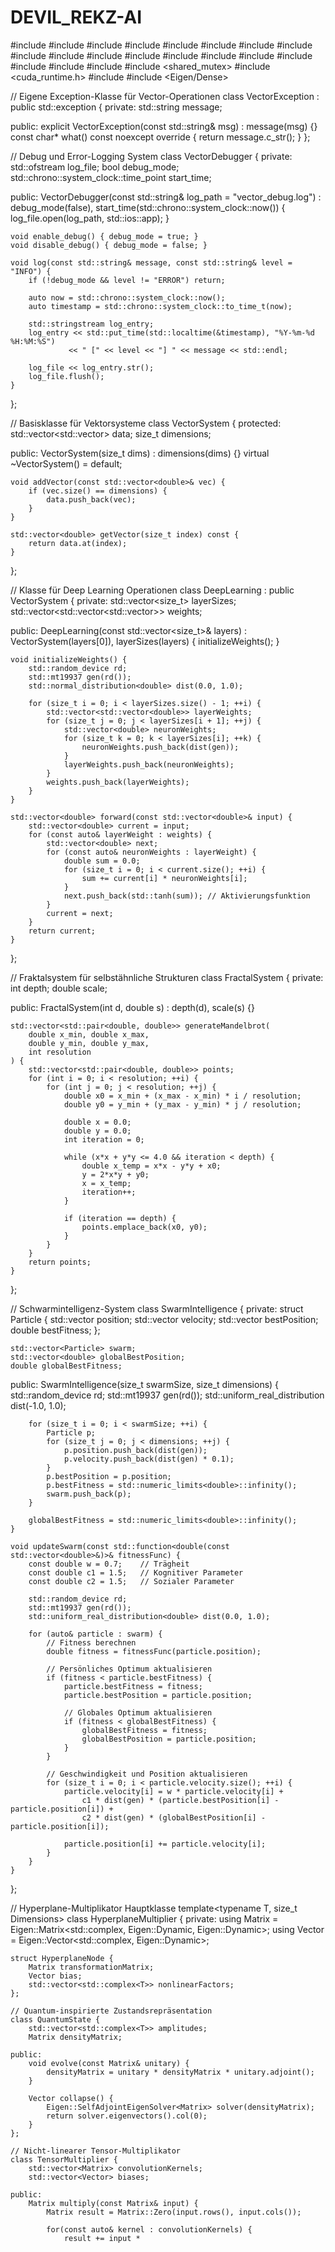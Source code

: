# DEVIL_REKZ-AI

#include <vector>
#include <memory>
#include <cmath>
#include <random>
#include <algorithm>
#include <iostream>
#include <exception>
#include <sstream>
#include <fstream>
#include <chrono>
#include <iomanip>
#include <thread>
#include <mutex>
#include <future>
#include <queue>
#include <functional>
#include <array>
#include <bitset>
#include <atomic>
#include <shared_mutex>
#include <cuda_runtime.h>
#include <complex>
#include <Eigen/Dense>

// Eigene Exception-Klasse für Vector-Operationen
class VectorException : public std::exception {
private:
    std::string message;

public:
    explicit VectorException(const std::string& msg) : message(msg) {}
    const char* what() const noexcept override {
        return message.c_str();
    }
};

// Debug und Error-Logging System
class VectorDebugger {
private:
    std::ofstream log_file;
    bool debug_mode;
    std::chrono::system_clock::time_point start_time;

public:
    VectorDebugger(const std::string& log_path = "vector_debug.log")
        : debug_mode(false), start_time(std::chrono::system_clock::now()) {
        log_file.open(log_path, std::ios::app);
    }

    void enable_debug() { debug_mode = true; }
    void disable_debug() { debug_mode = false; }

    void log(const std::string& message, const std::string& level = "INFO") {
        if (!debug_mode && level != "ERROR") return;

        auto now = std::chrono::system_clock::now();
        auto timestamp = std::chrono::system_clock::to_time_t(now);
        
        std::stringstream log_entry;
        log_entry << std::put_time(std::localtime(&timestamp), "%Y-%m-%d %H:%M:%S")
                 << " [" << level << "] " << message << std::endl;
        
        log_file << log_entry.str();
        log_file.flush();
    }
};

// Basisklasse für Vektorsysteme
class VectorSystem {
protected:
    std::vector<std::vector<double>> data;
    size_t dimensions;
    
public:
    VectorSystem(size_t dims) : dimensions(dims) {}
    virtual ~VectorSystem() = default;
    
    void addVector(const std::vector<double>& vec) {
        if (vec.size() == dimensions) {
            data.push_back(vec);
        }
    }
    
    std::vector<double> getVector(size_t index) const {
        return data.at(index);
    }
};

// Klasse für Deep Learning Operationen
class DeepLearning : public VectorSystem {
private:
    std::vector<size_t> layerSizes;
    std::vector<std::vector<std::vector<double>>> weights;
    
public:
    DeepLearning(const std::vector<size_t>& layers) 
        : VectorSystem(layers[0]), layerSizes(layers) {
        initializeWeights();
    }
    
    void initializeWeights() {
        std::random_device rd;
        std::mt19937 gen(rd());
        std::normal_distribution<double> dist(0.0, 1.0);
        
        for (size_t i = 0; i < layerSizes.size() - 1; ++i) {
            std::vector<std::vector<double>> layerWeights;
            for (size_t j = 0; j < layerSizes[i + 1]; ++j) {
                std::vector<double> neuronWeights;
                for (size_t k = 0; k < layerSizes[i]; ++k) {
                    neuronWeights.push_back(dist(gen));
                }
                layerWeights.push_back(neuronWeights);
            }
            weights.push_back(layerWeights);
        }
    }
    
    std::vector<double> forward(const std::vector<double>& input) {
        std::vector<double> current = input;
        for (const auto& layerWeight : weights) {
            std::vector<double> next;
            for (const auto& neuronWeights : layerWeight) {
                double sum = 0.0;
                for (size_t i = 0; i < current.size(); ++i) {
                    sum += current[i] * neuronWeights[i];
                }
                next.push_back(std::tanh(sum)); // Aktivierungsfunktion
            }
            current = next;
        }
        return current;
    }
};

// Fraktalsystem für selbstähnliche Strukturen
class FractalSystem {
private:
    int depth;
    double scale;
    
public:
    FractalSystem(int d, double s) : depth(d), scale(s) {}
    
    std::vector<std::pair<double, double>> generateMandelbrot(
        double x_min, double x_max, 
        double y_min, double y_max, 
        int resolution
    ) {
        std::vector<std::pair<double, double>> points;
        for (int i = 0; i < resolution; ++i) {
            for (int j = 0; j < resolution; ++j) {
                double x0 = x_min + (x_max - x_min) * i / resolution;
                double y0 = y_min + (y_max - y_min) * j / resolution;
                
                double x = 0.0;
                double y = 0.0;
                int iteration = 0;
                
                while (x*x + y*y <= 4.0 && iteration < depth) {
                    double x_temp = x*x - y*y + x0;
                    y = 2*x*y + y0;
                    x = x_temp;
                    iteration++;
                }
                
                if (iteration == depth) {
                    points.emplace_back(x0, y0);
                }
            }
        }
        return points;
    }
};

// Schwarmintelligenz-System
class SwarmIntelligence {
private:
    struct Particle {
        std::vector<double> position;
        std::vector<double> velocity;
        std::vector<double> bestPosition;
        double bestFitness;
    };
    
    std::vector<Particle> swarm;
    std::vector<double> globalBestPosition;
    double globalBestFitness;
    
public:
    SwarmIntelligence(size_t swarmSize, size_t dimensions) {
        std::random_device rd;
        std::mt19937 gen(rd());
        std::uniform_real_distribution<double> dist(-1.0, 1.0);
        
        for (size_t i = 0; i < swarmSize; ++i) {
            Particle p;
            for (size_t j = 0; j < dimensions; ++j) {
                p.position.push_back(dist(gen));
                p.velocity.push_back(dist(gen) * 0.1);
            }
            p.bestPosition = p.position;
            p.bestFitness = std::numeric_limits<double>::infinity();
            swarm.push_back(p);
        }
        
        globalBestFitness = std::numeric_limits<double>::infinity();
    }
    
    void updateSwarm(const std::function<double(const std::vector<double>&)>& fitnessFunc) {
        const double w = 0.7;    // Trägheit
        const double c1 = 1.5;   // Kognitiver Parameter
        const double c2 = 1.5;   // Sozialer Parameter
        
        std::random_device rd;
        std::mt19937 gen(rd());
        std::uniform_real_distribution<double> dist(0.0, 1.0);
        
        for (auto& particle : swarm) {
            // Fitness berechnen
            double fitness = fitnessFunc(particle.position);
            
            // Persönliches Optimum aktualisieren
            if (fitness < particle.bestFitness) {
                particle.bestFitness = fitness;
                particle.bestPosition = particle.position;
                
                // Globales Optimum aktualisieren
                if (fitness < globalBestFitness) {
                    globalBestFitness = fitness;
                    globalBestPosition = particle.position;
                }
            }
            
            // Geschwindigkeit und Position aktualisieren
            for (size_t i = 0; i < particle.velocity.size(); ++i) {
                particle.velocity[i] = w * particle.velocity[i] +
                    c1 * dist(gen) * (particle.bestPosition[i] - particle.position[i]) +
                    c2 * dist(gen) * (globalBestPosition[i] - particle.position[i]);
                    
                particle.position[i] += particle.velocity[i];
            }
        }
    }
};

// Hyperplane-Multiplikator Hauptklasse
template<typename T, size_t Dimensions>
class HyperplaneMultiplier {
private:
    using Matrix = Eigen::Matrix<std::complex<T>, Eigen::Dynamic, Eigen::Dynamic>;
    using Vector = Eigen::Vector<std::complex<T>, Eigen::Dynamic>;
    
    struct HyperplaneNode {
        Matrix transformationMatrix;
        Vector bias;
        std::vector<std::complex<T>> nonlinearFactors;
    };

    // Quantum-inspirierte Zustandsrepräsentation
    class QuantumState {
        std::vector<std::complex<T>> amplitudes;
        Matrix densityMatrix;
        
    public:
        void evolve(const Matrix& unitary) {
            densityMatrix = unitary * densityMatrix * unitary.adjoint();
        }
        
        Vector collapse() {
            Eigen::SelfAdjointEigenSolver<Matrix> solver(densityMatrix);
            return solver.eigenvectors().col(0);
        }
    };

    // Nicht-linearer Tensor-Multiplikator
    class TensorMultiplier {
        std::vector<Matrix> convolutionKernels;
        std::vector<Vector> biases;
        
    public:
        Matrix multiply(const Matrix& input) {
            Matrix result = Matrix::Zero(input.rows(), input.cols());
            
            for(const auto& kernel : convolutionKernels) {
                result += input *
